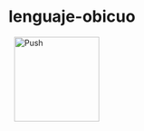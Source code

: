 # lenguaje-obicuo

<a href="https://gitpod.io/#https://github.com/Rabbits-4/lenguaje-obicuo:gitpod" style="padding: 10px;">
    <img src="https://gitpod.io/button/open-in-gitpod.svg" width="150" alt="Push" align="center">
</a>
